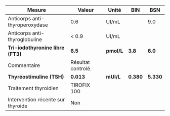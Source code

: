 |              Mesure             |      Valeur      |   Unité  |   BIN   |   BSN   |
|---------------------------------|------------------|----------|---------|---------|
|  Anticorps anti-thyroperoxydase |        0.6       |   UI/mL  |         |   9.0   |
|  Anticorps anti-thyroglobuline  |       < 0.9      |   UI/mL  |         |         |
|**Tri-iodothyronine libre (FT3)**|      **6.5**     |**pmol/L**| **3.8** | **6.0** |
|           Commentaire           |Résultat controlé.|          |         |         |
|    **Thyréostimuline (TSH)**    |     **0.013**    | **mUI/L**|**0.380**|**5.330**|
|      Traitement thyroidien      |    TIROFIX 100   |          |         |         |
|Intervention récente sur thyroide|        Non       |          |         |         |